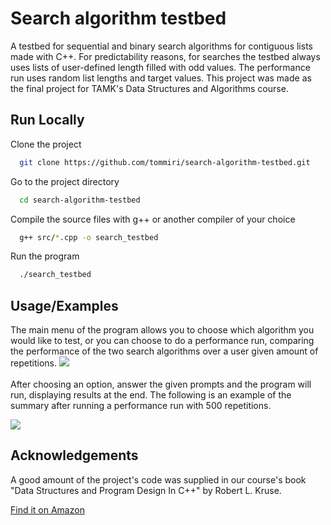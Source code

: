 # Search algorithm testbed

A testbed for sequential and binary search algorithms for contiguous lists made with C++. For predictability reasons, for searches the testbed always uses lists of user-defined length filled with odd values. The performance run uses random list lengths and target values. This project was made as the final project for TAMK's Data Structures and Algorithms course.

## Run Locally

Clone the project

```bash
  git clone https://github.com/tommiri/search-algorithm-testbed.git
```

Go to the project directory

```bash
  cd search-algorithm-testbed
```

Compile the source files with g++ or another compiler of your choice

```bash
  g++ src/*.cpp -o search_testbed
```

Run the program

```bash
  ./search_testbed
```

## Usage/Examples

The main menu of the program allows you to choose which algorithm you would like to test, or you can choose to do a performance run, comparing the performance of the two search algorithms over a user given amount of repetitions.
<img src="https://i.imgur.com/D8fIfSZ.png" />
<br><br>
After choosing an option, answer the given prompts and the program will run, displaying results at the end. The following is an example of the summary after running a performance run with 500 repetitions.

<img src="https://i.imgur.com/FydbUB2.png" />

## Acknowledgements

A good amount of the project's code was supplied in our course's book "Data Structures and Program Design In C++" by Robert L. Kruse.

[Find it on Amazon](https://www.amazon.com/Structures-Program-Design-Robert-1998-10-03/dp/B01JXQSJH2)